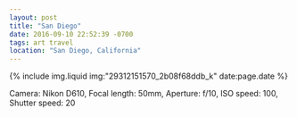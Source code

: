 ```yaml
---
layout: post
title: "San Diego"
date: 2016-09-10 22:52:39 -0700
tags: art travel
location: "San Diego, California"
---
```


{% include img.liquid img:"29312151570_2b08f68ddb_k" date:page.date %}

Camera: Nikon D610, Focal length: 50mm, Aperture: f/10, ISO speed: 100, Shutter speed: 20
